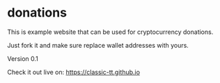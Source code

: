 # donations
This is example website that can be used for cryptocurrency donations.

Just fork it and make sure replace wallet addresses with yours.

Version 0.1

Check it out live on: https://classic-tt.github.io
